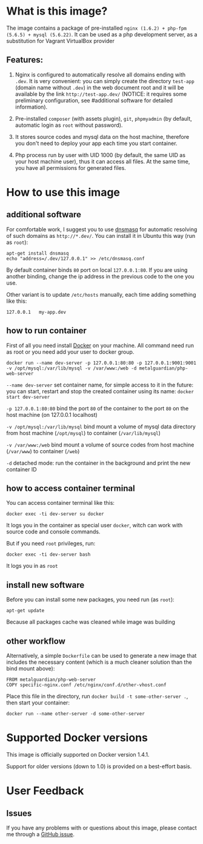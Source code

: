 # What is this image?

The image contains a package of pre-installed `nginx (1.6.2) + php-fpm (5.6.5) + mysql (5.6.22)`. It can be used as 
a php development server, as a substitution for Vagrant VirtualBox provider

## Features:

1. Nginx is configured to automatically resolve all domains ending with `.dev`. 
It is very convenient: you can simply create the directory `test-app` (domain name without `.dev`) in the 
web document root and it will be available by the link `http://test-app.dev/` (NOTICE: it requires some preliminary 
configuration, see #additional software for detailed information). 

2. Pre-installed `composer` (with assets plugin), `git`, `phpmyadmin` (by default, automatic login 
as `root` without password).

3. It stores source codes and mysql data on the host machine, therefore you don't need to deploy your app each
time you start container. 

4. Php process run by user with UID 1000 (by default, the same UID as your host machine user), 
thus it can access all files. At the same time, you have all permissions for generated files.

# How to use this image

## additional software

For comfortable work, I suggest you to use [dnsmasq](https://en.wikipedia.org/wiki/Dnsmasq) for automatic resolving of such domains as `http://*.dev/`. 
You can install it in Ubuntu this way (run as `root`):

    apt-get install dnsmasq
    echo "address=/.dev/127.0.0.1" >> /etc/dnsmasq.conf
    
By default container binds `80` port on local `127.0.0.1:80`. If you are using another binding, change the 
ip address in the previous code to the one you use.

Other variant is to update `/etc/hosts` manually, each time adding something like this:

    127.0.0.1   my-app.dev

## how to run container

First of all you need install [Docker](https://www.docker.com/) on your machine. All command need run as root or you
need add your user to docker group.

    docker run --name dev-server -p 127.0.0.1:80:80 -p 127.0.0.1:9001:9001 -v /opt/mysql:/var/lib/mysql -v /var/www:/web -d metalguardian/php-web-server

`--name dev-server` set container name, for simple access to it in the future: you can start, restart and 
stop the created container using its name: `docker start dev-server`

`-p 127.0.0.1:80:80` bind the port `80` of the container to the port `80` on the host machine (on 127.0.0.1 localhost)

`-v /opt/mysql:/var/lib/mysql` bind mount a volume of mysql data directory from host machine (`/opt/mysql`) to
container (`/var/lib/mysql`)

`-v /var/www:/web` bind mount a volume of source codes from host machine (`/var/www`) to container (`/web`)

`-d` detached mode: run the container in the background and print the new container ID

## how to access container terminal

You can access container terminal like this:

    docker exec -ti dev-server su docker
    
It logs you in the container as special user `docker`, witch can work with source code and console commands.

But if you need `root` privileges, run:

    docker exec -ti dev-server bash
    
It logs you in as `root`

## install new software

Before you can install some new packages, you need run (as `root`):

    apt-get update

Because all packages cache was cleaned while image was building

## other workflow

Alternatively, a simple `Dockerfile` can be used to generate a new image that
includes the necessary content (which is a much cleaner solution than the bind
mount above):

    FROM metalguardian/php-web-server
    COPY specific-nginx.conf /etc/nginx/conf.d/other-vhost.conf

Place this file in the directory, run `docker build -t some-other-server .`, then
start your container:

    docker run --name other-server -d some-other-server

# Supported Docker versions

This image is officially supported on Docker version 1.4.1.

Support for older versions (down to 1.0) is provided on a best-effort basis.

# User Feedback

## Issues

If you have any problems with or questions about this image, please contact me
 through a [GitHub issue](https://github.com/metalguardian/docker-webserver/issues).
